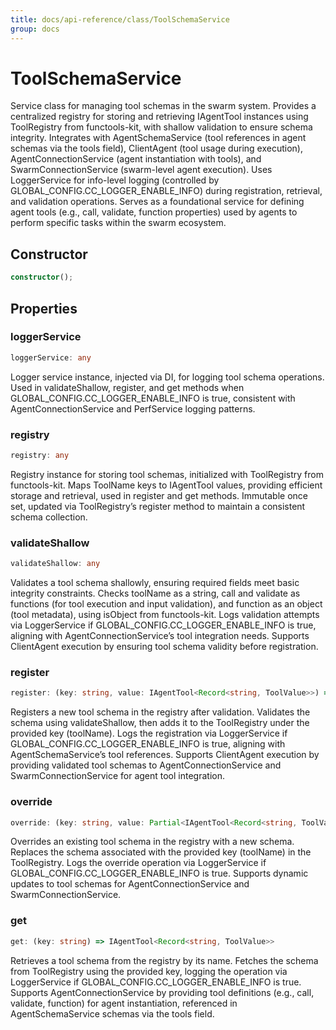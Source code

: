 ```yaml
---
title: docs/api-reference/class/ToolSchemaService
group: docs
---
```


# ToolSchemaService

Service class for managing tool schemas in the swarm system.
Provides a centralized registry for storing and retrieving IAgentTool instances using ToolRegistry from functools-kit, with shallow validation to ensure schema integrity.
Integrates with AgentSchemaService (tool references in agent schemas via the tools field), ClientAgent (tool usage during execution), AgentConnectionService (agent instantiation with tools), and SwarmConnectionService (swarm-level agent execution).
Uses LoggerService for info-level logging (controlled by GLOBAL_CONFIG.CC_LOGGER_ENABLE_INFO) during registration, retrieval, and validation operations.
Serves as a foundational service for defining agent tools (e.g., call, validate, function properties) used by agents to perform specific tasks within the swarm ecosystem.

## Constructor

```ts
constructor();
```

## Properties

### loggerService

```ts
loggerService: any
```

Logger service instance, injected via DI, for logging tool schema operations.
Used in validateShallow, register, and get methods when GLOBAL_CONFIG.CC_LOGGER_ENABLE_INFO is true, consistent with AgentConnectionService and PerfService logging patterns.

### registry

```ts
registry: any
```

Registry instance for storing tool schemas, initialized with ToolRegistry from functools-kit.
Maps ToolName keys to IAgentTool values, providing efficient storage and retrieval, used in register and get methods.
Immutable once set, updated via ToolRegistry’s register method to maintain a consistent schema collection.

### validateShallow

```ts
validateShallow: any
```

Validates a tool schema shallowly, ensuring required fields meet basic integrity constraints.
Checks toolName as a string, call and validate as functions (for tool execution and input validation), and function as an object (tool metadata), using isObject from functools-kit.
Logs validation attempts via LoggerService if GLOBAL_CONFIG.CC_LOGGER_ENABLE_INFO is true, aligning with AgentConnectionService’s tool integration needs.
Supports ClientAgent execution by ensuring tool schema validity before registration.

### register

```ts
register: (key: string, value: IAgentTool<Record<string, ToolValue>>) => void
```

Registers a new tool schema in the registry after validation.
Validates the schema using validateShallow, then adds it to the ToolRegistry under the provided key (toolName).
Logs the registration via LoggerService if GLOBAL_CONFIG.CC_LOGGER_ENABLE_INFO is true, aligning with AgentSchemaService’s tool references.
Supports ClientAgent execution by providing validated tool schemas to AgentConnectionService and SwarmConnectionService for agent tool integration.

### override

```ts
override: (key: string, value: Partial<IAgentTool<Record<string, ToolValue>>>) => IAgentTool<Record<string, ToolValue>>
```

Overrides an existing tool schema in the registry with a new schema.
Replaces the schema associated with the provided key (toolName) in the ToolRegistry.
Logs the override operation via LoggerService if GLOBAL_CONFIG.CC_LOGGER_ENABLE_INFO is true.
Supports dynamic updates to tool schemas for AgentConnectionService and SwarmConnectionService.

### get

```ts
get: (key: string) => IAgentTool<Record<string, ToolValue>>
```

Retrieves a tool schema from the registry by its name.
Fetches the schema from ToolRegistry using the provided key, logging the operation via LoggerService if GLOBAL_CONFIG.CC_LOGGER_ENABLE_INFO is true.
Supports AgentConnectionService by providing tool definitions (e.g., call, validate, function) for agent instantiation, referenced in AgentSchemaService schemas via the tools field.
